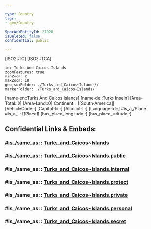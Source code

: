 ```yaml
---

type: Country
tags:
- geo/Country

SpocWebEntityId: 27028
isDeleted: false
confidential: public

---
```

[ISO2::TC] 
[ISO3::TCA] 

```leaflet
id: Turks And Caicos Islands
zoomFeatures: true 
minZoom: 2 
maxZoom: 18
geojsonFolder: ./Turks_and_Caicos~Islands//
markerFolder: ./Turks_and_Caicos~Islands/
```

[name-en::Turks And Caicos Islands] 
[name-de::Turks Inseln] 
[Area-Total::0] 
[Area-Land::0] 
Continent :: [[South-America]]  
[VehicleCode::] 
[Capital-Id::] 
[Alcohol-l::] 
[Language-Id::] 
#is_a_/Place  
#is_a_ :: [[Place]] 
[has_place_longitude::] 
[has_place_latitude::] 


## Confidential Links & Embeds: 

### #is_/same_as :: [Turks_and_Caicos~Islands](/_Standards/Earth/Continent/America~Caribbean/Turks_and_Caicos~Islands.md) 

### #is_/same_as :: [Turks_and_Caicos~Islands.public](/_public/Earth/Continent/America~Caribbean/Turks_and_Caicos~Islands.public.md) 

### #is_/same_as :: [Turks_and_Caicos~Islands.internal](/_internal/Earth/Continent/America~Caribbean/Turks_and_Caicos~Islands.internal.md) 

### #is_/same_as :: [Turks_and_Caicos~Islands.protect](/_protect/Earth/Continent/America~Caribbean/Turks_and_Caicos~Islands.protect.md) 

### #is_/same_as :: [Turks_and_Caicos~Islands.private](/_private/Earth/Continent/America~Caribbean/Turks_and_Caicos~Islands.private.md) 

### #is_/same_as :: [Turks_and_Caicos~Islands.personal](/_personal/Earth/Continent/America~Caribbean/Turks_and_Caicos~Islands.personal.md) 

### #is_/same_as :: [Turks_and_Caicos~Islands.secret](/_secret/Earth/Continent/America~Caribbean/Turks_and_Caicos~Islands.secret.md)

